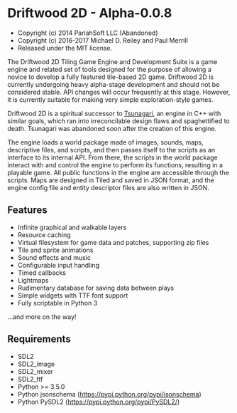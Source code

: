 # Driftwood 2D - Alpha-0.0.8

* Copyright (c) 2014 PariahSoft LLC (Abandoned)
* Copyright (c) 2016-2017 Michael D. Reiley and Paul Merrill
* Released under the MIT license.

The Driftwood 2D Tiling Game Engine and Development Suite is a game engine and related set of tools designed for the purpose of allowing a novice to develop a fully featured tile-based 2D game. Driftwood 2D is currently undergoing heavy alpha-stage development and should not be considered stable. API changes will occur frequently at this stage. However, it is currently suitable for making very simple exploration-style games.

Driftwood 2D is a spiritual successor to [Tsunagari](https://github.com/pariahsoft/Tsunagari), an engine in C++ with similar goals, which ran into irreconcilable design flaws and spaghettified to death. Tsunagari was abandoned soon after the creation of this engine.

The engine loads a world package made of images, sounds, maps, descriptive files, and scripts, and then passes itself to the scripts as an interface to its internal API. From there, the scripts in the world package interact with and control the engine to perform its functions, resulting in a playable game. All public functions in the engine are accessible through the scripts. Maps are designed in Tiled and saved in JSON format, and the engine config file and entity descriptor files are also written in JSON.

## Features

* Infinite graphical and walkable layers
* Resource caching
* Virtual filesystem for game data and patches, supporting zip files
* Tile and sprite animations
* Sound effects and music
* Configurable input handling
* Timed callbacks
* Lightmaps
* Rudimentary database for saving data between plays
* Simple widgets with TTF font support
* Fully scriptable in Python 3

...and more on the way!

## Requirements

* SDL2
* SDL2_image
* SDL2_mixer
* SDL2_ttf
* Python >= 3.5.0
* Python jsonschema (https://pypi.python.org/pypi/jsonschema)
* Python PySDL2 (https://pypi.python.org/pypi/PySDL2/)

